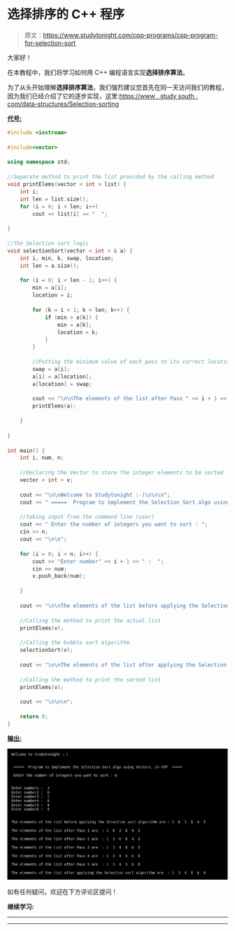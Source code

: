# 选择排序的 C++ 程序

> 原文：<https://www.studytonight.com/cpp-programs/cpp-program-for-selection-sort>

大家好！

在本教程中，我们将学习如何用 C++ 编程语言实现**选择排序算法**。

为了从头开始理解**选择排序算法**，我们强烈建议您首先在同一天访问我们的教程，因为我们已经介绍了它的逐步实现，这里:[https://www . study south . com/data-structures/Selection-sorting](https://www.studytonight.com/data-structures/selection-sorting)

<u>**代号:**</u>

```cpp
#include <iostream>

#include<vector>

using namespace std;

//Separate method to print the list provided by the calling method
void printElems(vector < int > list) {
    int i;
    int len = list.size();
    for (i = 0; i < len; i++)
        cout << list[i] << "  ";

}

//The Selection sort logic
void selectionSort(vector < int > & a) {
    int i, min, k, swap, location;
    int len = a.size();

    for (i = 0; i < len - 1; i++) {
        min = a[i];
        location = i;

        for (k = i + 1; k < len; k++) {
            if (min > a[k]) {
                min = a[k];
                location = k;
            }
        }

        //Putting the minimum value of each pass to its correct location
        swap = a[i];
        a[i] = a[location];
        a[location] = swap;

        cout << "\n\nThe elements of the list after Pass " << i + 1 << " are  : ";
        printElems(a);

    }

}

int main() {
    int i, num, n;

    //Declaring the Vector to store the integer elements to be sorted
    vector < int > v;

    cout << "\n\nWelcome to Studytonight :-)\n\n\n";
    cout << " =====  Program to implement the Selection Sort algo using Vectors, in CPP  ===== \n\n";

    //taking input from the command line (user)
    cout << " Enter the number of integers you want to sort : ";
    cin >> n;
    cout << "\n\n";

    for (i = 0; i < n; i++) {
        cout << "Enter number" << i + 1 << " :  ";
        cin >> num;
        v.push_back(num);

    }

    cout << "\n\nThe elements of the list before applying the Selection sort algorithm are : ";

    //Calling the method to print the actual list
    printElems(v);

    //Calling the bubble sort algorithm
    selectionSort(v);

    cout << "\n\nThe elements of the list after applying the Selection sort algorithm are  : ";

    //Calling the method to print the sorted list
    printElems(v);

    cout << "\n\n\n";

    return 0;
}
```

<u>**输出:**</u>

![C++ Selection sort](img/942117c7b65a012c28a2989be8a1f09c.png)

如有任何疑问，欢迎在下方评论区提问！

**继续学习:**

* * *

* * *
